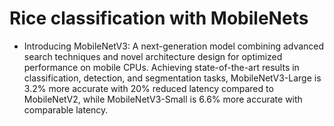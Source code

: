 # Rice classification with MobileNets
- Introducing MobileNetV3: A next-generation model combining advanced search techniques and novel architecture design for optimized performance on mobile CPUs. Achieving state-of-the-art results in classification, detection, and segmentation tasks, MobileNetV3-Large is 3.2% more accurate with 20% reduced latency compared to MobileNetV2, while MobileNetV3-Small is 6.6% more accurate with comparable latency.
